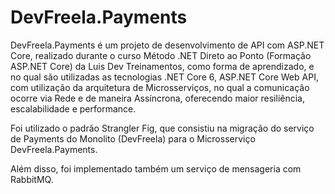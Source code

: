 # DevFreela.Payments
<p>DevFreela.Payments é um projeto de desenvolvimento de API com ASP.NET Core, realizado durante o curso Método .NET Direto ao Ponto (Formação ASP.NET Core) da Luis Dev Treinamentos, como forma de aprendizado, e no qual são utilizadas as tecnologias .NET Core 6, ASP.NET Core Web API, com utilização da arquitetura de Microsserviços, no qual a comunicação ocorre via Rede e de maneira Assíncrona, oferecendo maior resiliência, escalabilidade e performance.</p>
<p>Foi utilizado o padrão Strangler Fig, que consistiu na migração do serviço de Payments do Monolito (DevFreela) para o Microsserviço DevFreela.Payments.</p>
<p>Além disso, foi implementado também um serviço de mensageria com RabbitMQ.</P>
